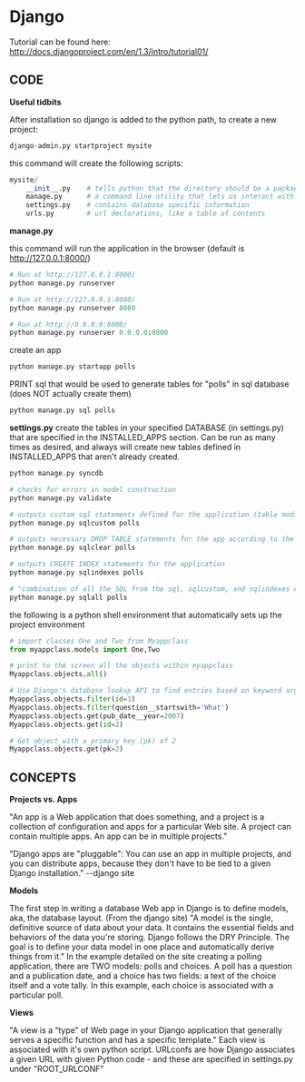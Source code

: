 # Django

Tutorial can be found here:  http://docs.djangoproject.com/en/1.3/intro/tutorial01/

## CODE

**Useful tidbits** 

After installation so django is added to the python path, to create a new project:
```python
django-admin.py startproject mysite
```
this command will create the following scripts:
```python
mysite/
    __init__.py    # tells python that the directory should be a package
    manage.py      # a command line utility that lets us interact with our application
    settings.py    # contains database specific information
    urls.py        # url declarations, like a table of contents
```

**manage.py** 

this command will run the application in the browser (default is http://127.0.0.1:8000/)
```python
# Run at http://127.0.0.1:8000/
python manage.py runserver

# Run at http://127.0.0.1:8080/
python manage.py runserver 8080

# Run at http://0.0.0.0:8000/
python manage.py runserver 0.0.0.0:8000
```
create an app
```python
python manage.py startapp polls
```
PRINT sql that would be used to generate tables for "polls" in sql database (does NOT actually create them)
```python
python manage.py sql polls
```

**settings.py**
create the tables in your specified DATABASE (in settings.py) that are specified in the INSTALLED_APPS section.  Can be run as many times as desired, and always will create new tables defined in INSTALLED_APPS that aren't already created.
```python
python manage.py syncdb
```
```python
# checks for errors in model construction
python manage.py validate

# outputs custom sql statements defined for the application (table modifications or constraints)
python manage.py sqlcustom polls

# outputs necessary DROP TABLE statements for the app according to the tables that exist in the database
python manage.py sqlclear polls

# outputs CREATE INDEX statements for the application
python manage.py sqlindexes polls

# "combination of all the SQL from the sql, sqlcustom, and sqlindexes commands"
python manage.py sqlall polls
```
the following is a python shell environment that automatically sets up the project environment
```python
# import classes One and Two from Myappclass
from myappclass.models import One,Two

# print to the screen all the objects within myappclass
Myappclass.objects.all()

# Use Django's database lookup API to find entries based on keyword arguments:
Myappclass.objects.filter(id=1)
Myappclass.objects.filter(question__startswith='What')
Myappclass.objects.get(pub_date__year=2007)
Myappclass.objects.get(id=2)

# Get object with a primary key (pk) of 2
Myappclass.objects.get(pk=2)

```

## CONCEPTS

**Projects vs. Apps** 

"An app is a Web application that does something, and a project is a collection of configuration and apps for a particular Web site. A project can contain multiple apps. An app can be in multiple projects."  

"Django apps are "pluggable": You can use an app in multiple projects, and you can distribute apps, because they don't have to be tied to a given Django installation." --django site 

**Models** 

The first step in writing a database Web app in Django is to define models, aka, the database layout.  (From the django site) "A model is the single, definitive source of data about your data. It contains the essential fields and behaviors of the data you're storing. Django follows the DRY Principle. The goal is to define your data model in one place and automatically derive things from it."  In the example detailed on the site creating a polling application, there are TWO models: polls and choices.  A poll has a question and a publication date, and a choice has two fields: a text of the choice itself and a vote tally.  In this example, each choice is associated with a particular poll.

**Views** 

"A view is a “type” of Web page in your Django application that generally serves a specific function and has a specific template." Each view is associated with it's own python script.  URLconfs are how Django associates a given URL with given Python code - and these are specified in settings.py under "ROOT_URLCONF"
